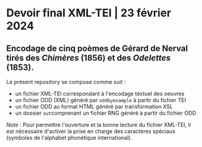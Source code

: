 # Devoir final XML-TEI | 23 février 2024

## Encodage de cinq poèmes de Gérard de Nerval tirés des _Chimères_ (1856) et des _Odelettes_ (1853).

Le présent repository se compose comme suit : 

- un fichier XML-TEI correspondant à l'encodage textuel des oeuvres 
- un fichier ODD (XML) généré par `oddbyexample` à partir du fichier TEI
- un fichier ODD au format HTML généré par transformation XSL
- un dossier `out`comprenant un fichier RNG généré à partir du fichier ODD


*Note* : Pour permettre l'ouverture et la bonne lecture du fichier XML-TEI, il est nécessaire d'activer la prise en charge des caractères spéciaux (symboles de l'alphabet phonétique international).


